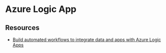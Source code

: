# Azure Logic App

## Resources
- [Build automated workflows to integrate data and apps with Azure Logic Apps](https://docs.microsoft.com/en-us/learn/paths/build-workflows-with-logic-apps/)
